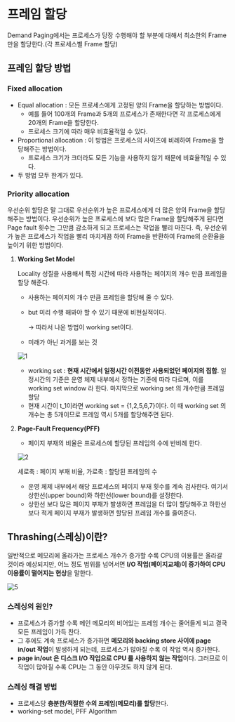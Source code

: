 # 프레임 할당
Demand Paging에서는 프로세스가 당장 수행해야 할 부분에 대해서 최소한의 Frame만을 할당한다.(각 프로세스별 Frame 할당)

## 프레임 할당 방법
### Fixed allocation

- Equal allocation : 모든 프로세스에게 고정된 양의 Frame을 할당하는 방법이다.
    - 예를 들어 100개의 Frame과 5개의 프로세스가 존재한다면 각 프로세스에게 20개의 Frame을 할당한다.
    - 프로세스 크기에 따라 매우 비효율적일 수 있다.
- Proportional allocation : 이 방법은 프로세스의 사이즈에 비례하여 Frame을 할당해주는 방법이다.
    - 프로세스 크기가 크더라도 모든 기능을 사용하지 않기 때문에 비효율적일 수 있다.
- 두 방법 모두 한계가 있다.

### Priority allocation
우선순위 할당은 말 그대로 우선순위가 높은 프로세스에게 더 많은 양의 Frame을 할당해주는 방법이다.
우선순위가 높은 프로세스에 보다 많은 Frame을 할당해주게 된다면 Page fault 횟수는 그만큼 감소하게 되고 프로세스는 작업을 빨리 마친다.
즉, 우선순위가 높은 프로세스가 작업을 빨리 마치게끔 하여 Frame을 반환하여 Frame의 순환율을 높이기 위한 방법이다.

1. **Working Set Model**

    Locality 성질을 사용해서 특정 시간에 따라 사용하는 페이지의 개수 만큼 프레임을 할당 해준다.

    - 사용하는 페이지의 개수 만큼 프레임을 할당해 줄 수 있다.
    - but 미리 수행 해봐야 할 수 있기 때문에 비현실적이다.

        → 따라서 나온 방법이 working set이다.
    - 미래가 아닌 과거를 보는 것

    ![1](https://user-images.githubusercontent.com/33089715/117959188-b890f880-b356-11eb-97cf-2de03be2c7ba.png)

    - working set : **현재 시간에서 일정시간 이전동안 사용되었던 페이지의 집합**. 일정시간의 기준은 운영 체제 내부에서 정하는 기준에 따라 다르며, 이를 working set window 라 한다. 마지막으로 working set 의 개수만큼 프레임 할당
    - 현재 시간이 t_1이라면 working set = {1,2,5,6,7}이다. 이 때 working set 의 개수는 총 5개이므로 프레임 역시 5개를 할당해주면 된다.

2. **Page-Fault Frequency(PFF)**

    - 페이지 부재의 비율은 프로세스에 할당된 프레임의 수에 반비례 한다.

    ![2](https://user-images.githubusercontent.com/33089715/117959199-ba5abc00-b356-11eb-8676-051719e536ce.png)

    세로축 : 페이지 부재 비율, 가로축 : 할당된 프레임의 수

    - 운영 체제 내부에서 해당 프로세스의 페이지 부재 횟수를 계속 검사한다. 여기서 상한선(upper bound)와 하한선(lower bound)를 설정한다.
    - 상한선 보다 많은 페이지 부재가 발생하면 프레임을 더 많이 할당해주고 하한선보다 적게 페이지 부재가 발생하면 할당된 프레임 개수를 줄여준다.

## Thrashing(스레싱)이란?
일반적으로 메모리에 올라가는 프로세스 개수가 증가할 수록 CPU의 이용률은 올라갈 것이라 예상되지만, 어느 정도 범위를 넘어서면 **I/O 작업(페이지교체)이 증가하여 CPU 이용률이 떨어지는 현상**을 말한다.

![5](https://user-images.githubusercontent.com/33089715/117956823-5fc06080-b354-11eb-8d46-78bb1713e405.png)

### 스레싱의 원인?

- 프로세스가 증가할 수록 메인 메모리의 비어있는 프레임 개수는 줄어들게 되고 결국 모든 프레임이 가득 찬다.
- 그 후에도 계속 프로세스가 증가하면 **메모리와 backing store 사이에 page in/out 작업**이 발생하게 되는데, 프로세스가 많아질 수록 이 작업 역시 증가한다.
- **page in/out 은 디스크 I/O 작업으로 CPU 를 사용하지 않는 작업**이다. 그러므로 이 작업이 많아질 수록 CPU는 그 동안 아무것도 하지 않게 된다.

### 스레싱 해결 방법

- 프로세스당 **충분한/적절한 수의 프레임(메모리)를 할당**한다.
- working-set model, PFF Algorithm